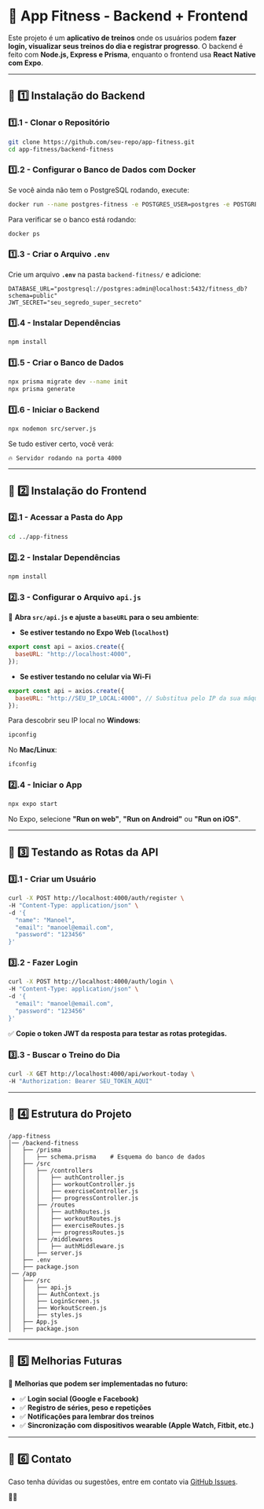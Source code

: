# **📌 App Fitness - Backend + Frontend**

Este projeto é um **aplicativo de treinos** onde os usuários podem **fazer login, visualizar seus treinos do dia e registrar progresso**. O backend é feito com **Node.js, Express e Prisma**, enquanto o frontend usa **React Native com Expo**.

---

## **📌 1️⃣ Instalação do Backend**

### **1️⃣.1 - Clonar o Repositório**
```sh
git clone https://github.com/seu-repo/app-fitness.git
cd app-fitness/backend-fitness
```

### **1️⃣.2 - Configurar o Banco de Dados com Docker**
Se você ainda não tem o PostgreSQL rodando, execute:
```sh
docker run --name postgres-fitness -e POSTGRES_USER=postgres -e POSTGRES_PASSWORD=admin -e POSTGRES_DB=fitness_db -p 5432:5432 -d postgres
```
Para verificar se o banco está rodando:
```sh
docker ps
```

### **1️⃣.3 - Criar o Arquivo `.env`**
Crie um arquivo **`.env`** na pasta `backend-fitness/` e adicione:
```
DATABASE_URL="postgresql://postgres:admin@localhost:5432/fitness_db?schema=public"
JWT_SECRET="seu_segredo_super_secreto"
```

### **1️⃣.4 - Instalar Dependências**
```sh
npm install
```

### **1️⃣.5 - Criar o Banco de Dados**
```sh
npx prisma migrate dev --name init
npx prisma generate
```

### **1️⃣.6 - Iniciar o Backend**
```sh
npx nodemon src/server.js
```
Se tudo estiver certo, você verá:
```
🔥 Servidor rodando na porta 4000
```

---

## **📌 2️⃣ Instalação do Frontend**

### **2️⃣.1 - Acessar a Pasta do App**
```sh
cd ../app-fitness
```

### **2️⃣.2 - Instalar Dependências**
```sh
npm install
```

### **2️⃣.3 - Configurar o Arquivo `api.js`**
📂 **Abra `src/api.js` e ajuste a `baseURL` para o seu ambiente**:

- **Se estiver testando no Expo Web (`localhost`)**
```js
export const api = axios.create({
  baseURL: "http://localhost:4000",
});
```
- **Se estiver testando no celular via Wi-Fi**
```js
export const api = axios.create({
  baseURL: "http://SEU_IP_LOCAL:4000", // Substitua pelo IP da sua máquina
});
```
Para descobrir seu IP local no **Windows**:
```sh
ipconfig
```
No **Mac/Linux**:
```sh
ifconfig
```

### **2️⃣.4 - Iniciar o App**
```sh
npx expo start
```
No Expo, selecione **"Run on web"**, **"Run on Android"** ou **"Run on iOS"**.

---

## **📌 3️⃣ Testando as Rotas da API**

### **3️⃣.1 - Criar um Usuário**
```sh
curl -X POST http://localhost:4000/auth/register \
-H "Content-Type: application/json" \
-d '{
  "name": "Manoel",
  "email": "manoel@email.com",
  "password": "123456"
}'
```

### **3️⃣.2 - Fazer Login**
```sh
curl -X POST http://localhost:4000/auth/login \
-H "Content-Type: application/json" \
-d '{
  "email": "manoel@email.com",
  "password": "123456"
}'
```
✅ **Copie o token JWT da resposta para testar as rotas protegidas.**

### **3️⃣.3 - Buscar o Treino do Dia**
```sh
curl -X GET http://localhost:4000/api/workout-today \
-H "Authorization: Bearer SEU_TOKEN_AQUI"
```

---

## **📌 4️⃣ Estrutura do Projeto**
```
/app-fitness
│── /backend-fitness
│   ├── /prisma
│   │   ├── schema.prisma    # Esquema do banco de dados
│   ├── /src
│   │   ├── /controllers
│   │   │   ├── authController.js
│   │   │   ├── workoutController.js
│   │   │   ├── exerciseController.js
│   │   │   ├── progressController.js
│   │   ├── /routes
│   │   │   ├── authRoutes.js
│   │   │   ├── workoutRoutes.js
│   │   │   ├── exerciseRoutes.js
│   │   │   ├── progressRoutes.js
│   │   ├── /middlewares
│   │   │   ├── authMiddleware.js
│   │   ├── server.js
│   ├── .env
│   ├── package.json
│── /app
│   ├── /src
│   │   ├── api.js
│   │   ├── AuthContext.js
│   │   ├── LoginScreen.js
│   │   ├── WorkoutScreen.js
│   │   ├── styles.js
│   ├── App.js
│   ├── package.json
```

---

## **📌 5️⃣ Melhorias Futuras**
🚀 **Melhorias que podem ser implementadas no futuro:**
- ✅ **Login social (Google e Facebook)**
- ✅ **Registro de séries, peso e repetições**
- ✅ **Notificações para lembrar dos treinos**
- ✅ **Sincronização com dispositivos wearable (Apple Watch, Fitbit, etc.)**

---

## **📌 6️⃣ Contato**
Caso tenha dúvidas ou sugestões, entre em contato via [GitHub Issues](https://github.com/seu-repo/app-fitness/issues).

🚀💪

